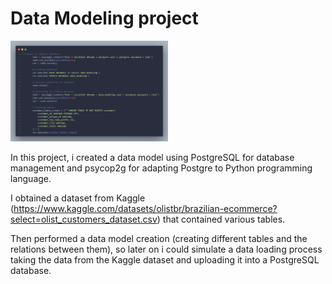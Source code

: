 # Data Modeling project

<img src="./img/code.png" height = 30% width = 50%>

In this project, i created a data model using PostgreSQL for database management and psycop2g for adapting Postgre to Python programming language.

I obtained a dataset from Kaggle (https://www.kaggle.com/datasets/olistbr/brazilian-ecommerce?select=olist_customers_dataset.csv) that contained various tables. 

Then performed a data model creation (creating different tables and the relations between them), so later on i could simulate a data loading process taking the data 
from the Kaggle dataset and uploading it into a PostgreSQL database.
